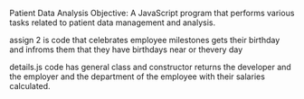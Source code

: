 Patient Data Analysis
Objective:
A JavaScript program that performs various tasks related to patient data management and analysis.



assign 2
is code that celebrates employee milestones
gets their birthday and infroms them that they have birthdays near or thevery day



details.js
code has general class and constructor returns the developer and the employer and the department of the employee with their salaries calculated.